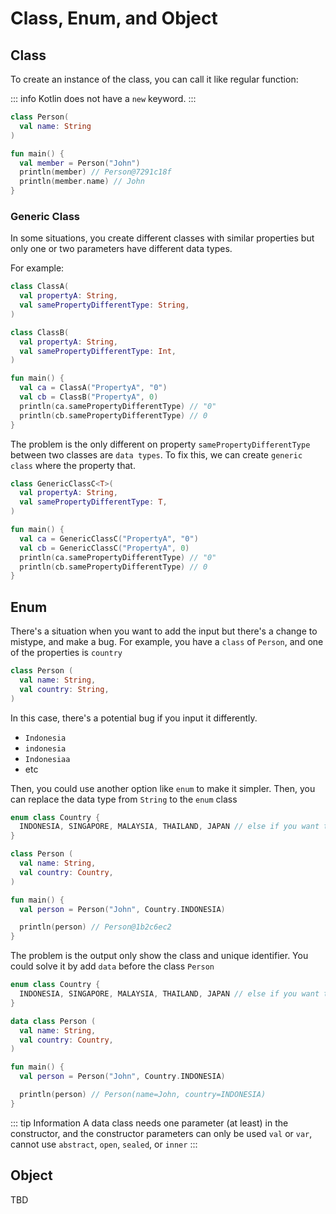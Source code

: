 # Class, Enum, and Object

## Class

To create an instance of the class, you can call it like regular function:

::: info
Kotlin does not have a `new` keyword.
:::

```kotlin
class Person(
  val name: String
)

fun main() {
  val member = Person("John")
  println(member) // Person@7291c18f
  println(member.name) // John
}
```

### Generic Class

In some situations, you create different classes with similar properties but only one or two parameters have different data types.

For example:
```kt
class ClassA(
  val propertyA: String,
  val samePropertyDifferentType: String,
)

class ClassB(
  val propertyA: String,
  val samePropertyDifferentType: Int,
)

fun main() {
  val ca = ClassA("PropertyA", "0")
  val cb = ClassB("PropertyA", 0)
  println(ca.samePropertyDifferentType) // "0"
  println(cb.samePropertyDifferentType) // 0
}
```

The problem is the only different on property `samePropertyDifferentType` between two classes are `data types`. To fix this, we can create `generic class` where the property that.

```kt
class GenericClassC<T>(
  val propertyA: String,
  val samePropertyDifferentType: T,
)

fun main() {
  val ca = GenericClassC("PropertyA", "0")
  val cb = GenericClassC("PropertyA", 0)
  println(ca.samePropertyDifferentType) // "0"
  println(cb.samePropertyDifferentType) // 0
}
```

## Enum

There's a situation when you want to add the input but there's a change to mistype, and make a bug. For example, you have a `class` of `Person`, and one of the properties is `country`

```kt
class Person (
  val name: String,
  val country: String,
)
```

In this case, there's a potential bug if you input it differently.
- `Indonesia`
- `indonesia`
- `Indonesiaa`
- etc

Then, you could use another option like `enum` to make it simpler. Then, you can replace the data type from `String` to the `enum` class

```kt
enum class Country {
  INDONESIA, SINGAPORE, MALAYSIA, THAILAND, JAPAN // else if you want to add it more
}

class Person (
  val name: String,
  val country: Country,
)

fun main() {
  val person = Person("John", Country.INDONESIA)

  println(person) // Person@1b2c6ec2
}
```

The problem is the output only show the class and unique identifier. You could solve it by add `data` before the class `Person`

```kt
enum class Country {
  INDONESIA, SINGAPORE, MALAYSIA, THAILAND, JAPAN // else if you want to add it more
}

data class Person (
  val name: String,
  val country: Country,
)

fun main() {
  val person = Person("John", Country.INDONESIA)

  println(person) // Person(name=John, country=INDONESIA)
}
```

::: tip Information
A data class needs one parameter (at least) in the constructor, and the constructor parameters can only be used `val` or `var`, cannot use `abstract`, `open`, `sealed`, or `inner`
:::

## Object

TBD